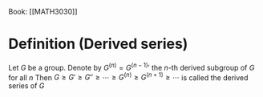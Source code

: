 Book: [[MATH3030]]
# Definition (Derived series)
Let $G$ be a group.
Denote by $G^{(n)}={G^{(n-1)}}'$ the $n$-th derived subgroup of $G$ for all $n$
Then $G\geq G'\geq G''\geq \cdots\geq G^{(n)}\geq G^{(n+1)}\geq \cdots$ is called the derived series of $G$